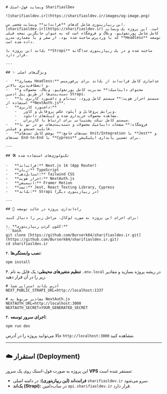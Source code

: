 ````
# وب‌سایت فول-استک SharifiaslDev

![sharifiasldev.ir](https://sharifiasldev.ir/images/og-image.png)

این ریپازیتوری شامل کدهای **فرانت‌اند** وب‌سایت شخصی من، [sharifiasldev.ir](https://sharifiasldev.ir) است. این پروژه یک وب‌سایت کامل شامل پورتفولیو، وبلاگ و فروشگاه است که به عنوان جایگزین نسخه قبلی که با وردپرس ساخته شده بود، از صفر و با معماری مدرن **Headless** توسعه داده شده است.

بک‌اند این پروژه با **Strapi** ساخته شده و در یک ریپازیتوری جداگانه قرار دارد.

---

## ✨ ویژگی‌های اصلی

-   **معماری Headless:** جداسازی کامل فرانت‌اند از بک‌اند برای پرفورمنس و انعطاف‌پذیری بالاتر.
-   **محتوای داینامیک:** مدیریت کامل پورتفولیو، وبلاگ، محصولات و دسته‌بندی‌ها از طریق پنل ادمین Strapi.
-   **سیستم احراز هویت:** سیستم کامل ورود، ثبت‌نام و داشبورد کاربری با استفاده از **NextAuth.js**.
-   **داشبورد کاربری:**
    -   ویرایش پروفایل و آپلود عکس پروفایل و کاور.
    -   مشاهده محصولات خریداری شده و لینک‌های دانلود.
    -   سیستم کامل تیکت پشتیبانی برای ارتباط با کاربران.
-   **فروشگاه:** صفحات داینامیک محصولات و دسته‌بندی‌های تو در تو با قابلیت جستجو و فیلتر.
-   **تست‌های جامع:** پوشش کامل تست‌های Unit/Integration با **Jest** و تست‌های End-to-End با **Cypress** برای تضمین پایداری اپلیکیشن.

---

## 🛠️ تکنولوژی‌های استفاده شده

-   **فرانت‌اند:** Next.js 14 (App Router)
-   **زبان:** TypeScript
-   **استایل‌دهی:** Tailwind CSS
-   **احراز هویت:** NextAuth.js
-   **انیمیشن:** Framer Motion
-   **تست:** Jest, React Testing Library, Cypress
-   **بک‌اند:** Strapi (در ریپازیتوری دیگر)

---

## 🚀 راه‌اندازی پروژه در حالت توسعه

برای اجرای این پروژه به صورت لوکال، مراحل زیر را دنبال کنید:

۱. **کلون کردن ریپازیتوری:**
```bash
git clone [https://github.com/Burserk84/sharifiasldev.ir.git](https://github.com/Burserk84/sharifiasldev.ir.git)
cd sharifiasldev.ir
````

۲. **نصب وابستگی‌ها:**

```bash
npm install
```

۳. **تنظیم متغیرهای محیطی:**
یک فایل به نام `.env.local` در ریشه پروژه بسازید و مقادیر زیر را در آن قرار دهید.

```env
# آدرس بک‌اند استراپی شما
NEXT_PUBLIC_STRAPI_URL=http://localhost:1337

# مقادیر مربوط به NextAuth.js
NEXTAUTH_URL=http://localhost:3000
NEXTAUTH_SECRET=YOUR_GENERATED_SECRET
```

۴. **اجرای سرور توسعه:**

```bash
npm run dev
```

حالا می‌توانید پروژه را در آدرس `http://localhost:3000` مشاهده کنید.

-----

## ☁️ استقرار (Deployment)

این پروژه به صورت فول-استک روی یک سرور **VPS** مستقر شده است:

  - **فرانت‌اند (این ریپازیتوری):** در دامنه اصلی `sharifiasldev.ir` سرو می‌شود.
  - **بک‌اند (Strapi):** در ساب‌دامین `api.sharifiasldev.ir` قرار دارد.
